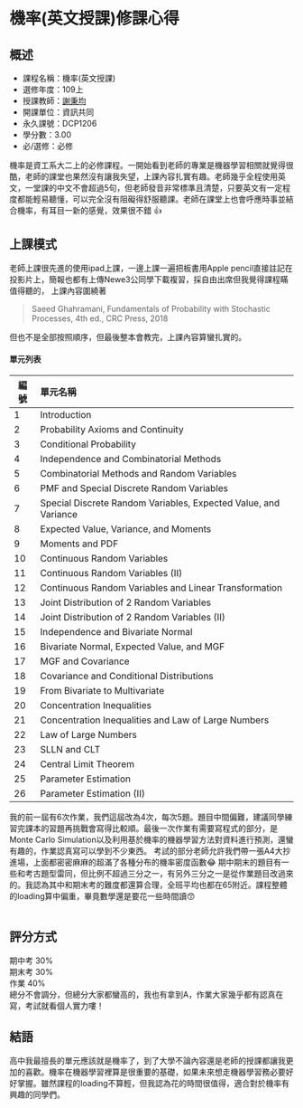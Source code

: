 # 機率(英文授課)修課心得
## 概述
- 課程名稱：機率(英文授課)
- 選修年度：109上
- 授課教師：[謝秉均](https://www.cs.nycu.edu.tw/members/detail/pinghsieh)
- 開課單位：資訊共同  
- 永久課號：DCP1206
- 學分數：3.00
- 必/選修：必修

機率是資工系大二上的必修課程。一開始看到老師的專業是機器學習相關就覺得很酷，老師的課堂也果然沒有讓我失望，上課內容扎實有趣。老師幾乎全程使用英文，一堂課的中文不會超過5句，但老師發音非常標準且清楚，只要英文有一定程度都能輕易聽懂，可以完全沒有阻礙得舒服聽課。老師在課堂上也會呼應時事並結合機率，有耳目一新的感覺，效果很不錯 👍
## 上課模式
老師上課很先進的使用ipad上課，一邊上課一遍把板書用Apple pencil直接註記在投影片上，簡報也都有上傳Newe3公同學下載複習，採自由出席但我覺得課程瞞值得聽的，
上課內容圍繞著
> Saeed Ghahramani, Fundamentals of Probability with Stochastic Processes, 4th ed., CRC Press, 2018

但也不是全部按照順序，但最後整本會教完，上課內容算蠻扎實的。

#### 單元列表
   編號 | 單元名稱
--------|:-----
1|Introduction
2|Probability Axioms and Continuity
3|Conditional Probability
4|Independence and Combinatorial Methods
5|Combinatorial Methods and Random Variables
6|PMF and Special Discrete Random Variables
7|Special Discrete Random Variables, Expected Value, and Variance
8|Expected Value, Variance, and Moments
9|Moments and PDF
10|Continuous Random Variables
11|Continuous Random Variables (II)
12|Continuous Random Variables and Linear Transformation
13|Joint Distribution of 2 Random Variables
14|Joint Distribution of 2 Random Variables (II)
15|Independence and Bivariate Normal
16|Bivariate Normal, Expected Value, and MGF
17|MGF and Covariance
18|Covariance and Conditional Distributions
19|From Bivariate to Multivariate
20|Concentration Inequalities
21|Concentration Inequalities and Law of Large Numbers
22|Law of Large Numbers
23|SLLN and CLT
24|Central Limit Theorem
25|Parameter Estimation
26|Parameter Estimation (II)

我的前一屆有6次作業，我們這屆改為4次，每次5題。題目中間偏難，建議同學練習完課本的習題再挑戰會寫得比較順。最後一次作業有需要寫程式的部分，是Monte Carlo Simulation以及利用基於機率的機器學習方法對資料進行預測，還蠻有趣的，作業認真寫可以學到不少東西。
考試的部分老師允許我們帶一張A4大抄進場，上面都密密麻麻的超滿了各種分布的機率密度函數😂
期中期末的題目有一些和考古題型雷同，但比例不超過三分之一，有另外三分之一是從作業題目改過來的。我認為其中和期末考的難度都還算合理，全班平均也都在65附近。課程整體的loading算中偏重，畢竟數學還是要花一些時間讀😙<br/><br/>

## 評分方式
期中考 30%<br/>
期末考 30%<br/>
作業 40%<br/>
總分不會調分，但總分大家都蠻高的，我也有拿到A，作業大家幾乎都有認真在寫，考試就看個人實力嘍！
## 結語
高中我最擅長的單元應該就是機率了，到了大學不論內容還是老師的授課都讓我更加的喜歡。機率在機器學習裡算是很重要的基礎，如果未來想走機器學習務必要好好掌握。雖然課程的loading不算輕，但我認為花的時間很值得，適合對於機率有興趣的同學們。


